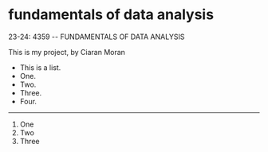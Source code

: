 # fundamentals of data analysis
23-24: 4359 -- FUNDAMENTALS OF DATA ANALYSIS

This is my project, by Ciaran Moran

 - This is a list.
 - One.
 - Two.
 - Three.
 - Four.

 ***

 1. One
 2. Two
 3. Three
